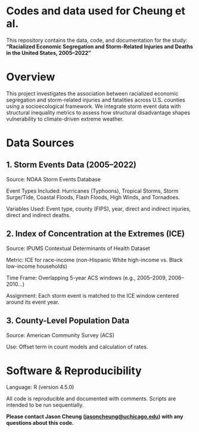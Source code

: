 # Codes and data used for Cheung et al.

This repository contains the data, code, and documentation for the study: **“Racialized Economic Segregation and Storm-Related Injuries and Deaths in the United States, 2005–2022”**

# Overview
This project investigates the association between racialized economic segregation and storm-related injuries and fatalities across U.S. counties using a socioecological framework. We integrate storm event data with structural inequality metrics to assess how structural disadvantage shapes vulnerability to climate-driven extreme weather.

# Data Sources
## 1. Storm Events Data (2005–2022)
Source: NOAA Storm Events Database

Event Types Included: Hurricanes (Typhoons), Tropical Storms, Storm Surge/Tide, Coastal Floods, Flash Floods, High Winds, and Tornadoes.

Variables Used: Event type, county (FIPS), year, direct and indirect injuries, direct and indirect deaths.

## 2. Index of Concentration at the Extremes (ICE)
Source: IPUMS Contextual Determinants of Health Dataset

Metric: ICE for race-income (non-Hispanic White high-income vs. Black low-income households)

Time Frame: Overlapping 5-year ACS windows (e.g., 2005–2009, 2006–2010...)

Assignment: Each storm event is matched to the ICE window centered around its event year.

## 3. County-Level Population Data
Source: American Community Survey (ACS)

Use: Offset term in count models and calculation of rates.

# Software & Reproducibility
Language: R (version 4.5.0)

All code is reproducible and documented with comments. Scripts are intended to be run sequentially.

**Please contact Jason Cheung (jasoncheung@uchicago.edu) with any questions about this code.**
